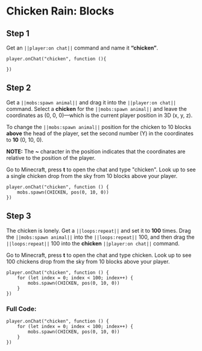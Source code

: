 ﻿
# Chicken Rain: Blocks


## Step 1
Get an ``||player:on chat||`` command and name it **“chicken”**.

```blocks
player.onChat("chicken", function (){ 
 
}) 
```

## Step 2

Get a ``||mobs:spawn animal||`` and drag it into the ``||player:on chat||`` command. Select a **chicken** for the ``||mobs:spawn animal||`` and leave the coordinates as (0, 0, 0)—which is the current player position in 3D (x, y, z).

To change the ``||mobs:spawn animal||`` position for the chicken to 10 blocks **above** the head of the player, set the second number (Y) in the coordinates to **10** (0, 10, 0). 

**NOTE:** The **~** character in the position indicates that the coordinates are relative to the position of the player.

Go to Minecraft, press **t** to open the chat and type "chicken". Look up to see a single chicken drop from the sky from 10 blocks above your player.

```blocks
player.onChat("chicken", function () { 
    mobs.spawn(CHICKEN, pos(0, 10, 0)) 
}) 
```

## Step 3

The chicken is lonely. Get a ``||loops:repeat||`` and set it to **100** times. Drag the ``||mobs:spawn animal||`` into the ``||loops:repeat||`` 100, and then drag the ``||loops:repeat||`` 100 into the **chicken** ``||player:on chat||`` command.

Go to Minecraft, press **t** to open the chat and type chicken. Look up to see 100 chickens drop from the sky from 10 blocks above your player.

```blocks
player.onChat("chicken", function () { 
    for (let index = 0; index < 100; index++) { 
        mobs.spawn(CHICKEN, pos(0, 10, 0)) 
    } 
}) 
```

### Full Code: 

```blocks
player.onChat("chicken", function () { 
    for (let index = 0; index < 100; index++) { 
        mobs.spawn(CHICKEN, pos(0, 10, 0)) 
    } 
}) 
```

